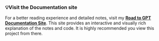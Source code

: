 ### **💡Visit the Documentation site**

For a better reading experience and detailed notes, visit my **[Road to GPT Documentation Site](https://muzzammilshah.github.io/Road-to-GPT/Makemore-part3)**.
This site provides an interactive and visually rich explanation of the notes and code. It is highly recommended you view this project from there.